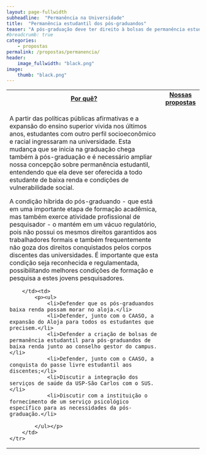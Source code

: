 ```yaml
---
layout: page-fullwidth
subheadline:  "Permanência na Universidade"
title:  "Permanência estudantil dos pós-graduandos"
teaser: "A pós-graduação deve ter direito à bolsas de permanência estudantil também!"
#breadcrumb: true
categories:
    - propostas
permalink: /propostas/permanencia/
header:
    image_fullwidth: "black.png"
image:
    thumb: "black.png"
---
```

<table style="width: 100%">
    <tr>
        <td><b><u><center>Por quê?</center></u></b></td><td><b><u><center>Nossas propostas</center></u></b></td>
    </tr><tr>
        <td>
            <p>A partir das políticas públicas afirmativas e a expansão do ensino superior vivida nos últimos anos, estudantes com outro perfil socioeconômico e racial ingressaram na universidade. Esta mudança que se inicia na graduação chega também à pós-graduação e é necessário ampliar nossa concepção sobre permanência estudantil, entendendo que ela deve ser oferecida a todo estudante de baixa renda e condições de vulnerabilidade social.</p>
            <p>A condição híbrida do pós-graduando - que está em uma importante etapa de formação acadêmica, mas também exerce atividade profissional de pesquisador - o mantém em um vácuo regulatório, pois não possui os mesmos direitos garantidos aos trabalhadores formais e também frequentemente não goza dos direitos conquistados pelos corpos discentes das universidades. É importante que esta condição seja reconhecida e regulamentada, possibilitando melhores condições de formação e pesquisa a estes jovens pesquisadores. </p>

        </td><td>
            <p><ul>
                <li>Defender que os pós-graduandos baixa renda possam morar no aloja.</li>
                <li>Defender, junto com o CAASO, a expansão do Aloja para todos os estudantes que precisem.</li>
                <li>Defender a criação de bolsas de permanência estudantil para pós-graduandos de baixa renda junto ao conselho gestor do campus.</li>
                <li>Defender, junto com o CAASO, a conquista do passe livre estudantil aos discentes;</li>
                <li>Discutir a integração dos serviços de saúde da USP-São Carlos com o SUS.</li>
                <li>Discutir com a instituição o fornecimento de um serviço psicológico específico para as necessidades da pós-graduação.</li>

            </ul></p>
        </td>
    </tr>
</table>
